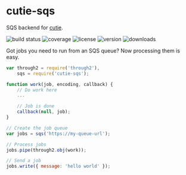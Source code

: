 # cutie-sqs

SQS backend for [cutie](http://www.github.com/izaakschroeder/cutie).

![build status](http://img.shields.io/travis/izaakschroeder/cutie-sqs.svg?style=flat)
![coverage](http://img.shields.io/coveralls/izaakschroeder/cutie-sqs.svg?style=flat)
![license](http://img.shields.io/npm/l/cutie-sqs.svg?style=flat)
![version](http://img.shields.io/npm/v/cutie-sqs.svg?style=flat)
![downloads](http://img.shields.io/npm/dm/cutie-sqs.svg?style=flat)

Got jobs you need to run from an SQS queue? Now processing them is easy.

```javascript
var through2 = require('through2'),
	sqs = require('cutie-sqs');

function work(job, encoding, callback) {
	// Do work here
	...

	// Job is done
	callback(null, job);
}

// Create the job queue
var jobs = sqs('https://my-queue-url');

// Process jobs
jobs.pipe(through2.obj(work));

// Send a job
jobs.write({ message: 'hello world' });
```
